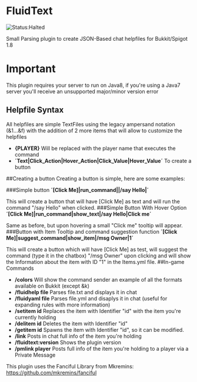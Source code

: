 # FluidText

![Status:Halted](https://img.shields.io/badge/Project_Status-Halted-yellow.svg)

Small Parsing plugin to create JSON-Based chat helpfiles for Bukkit/Spigot 1.8

# Important
This plugin requires your server to run on Java8, if you're using a Java7 server you'll receive an unsupported major/minor version error

## Helpfile Syntax

All helpfiles are simple TextFiles using the legacy ampersand notation (&1...&f) with the addition of 2 more items that will allow to customize the helpfiles

* **{PLAYER}** Will be replaced with the player name that executes the command
* **´Text|Click_Action|Hover_Action|Click_Value|Hover_Value´** To create a button

##Creating a button
Creating a button is simple, here are some examples:

###Simple button
**´[Click Me]|run_command||/say Hello|´**

This will create a button that will have [Click Me] as text and will run the command "/say Hello" when clicked.
###Simple Button With Hover Option
**´[Click Me]|run_command|show_text|/say Hello|Click me´**

Same as before, but upon hovering a small "Click me" tooltip will appear.
###Button with Item Tooltip and command suggestion function
**´[Click Me]|suggest_command|show_item|/msg Owner|1´**

This will create a button which will have [Click Me] as test, will suggest the command (type it in the chatbox) "/msg Owner" upon clicking and will show the Information about the item with ID "1" in the Items.yml file.
##In-game Commands

* **/colors** Will show the command sender an example of all the formats available on Bukkit (except &k)
* **/fluidhelp file** Parses file.txt and displays it in chat
* **/fluidyaml file** Parses file.yml and disaplys it in chat (useful for expanding rules with more information)
* **/setitem id** Replaces the item with Identifier "id" with the item you're currently holding
* **/delitem id** Deletes the item with Identifier "id"
* **/getitem id** Spawns the item with Identifier "id", so it can be modified.
* **/link** Posts in chat full info of the item you're holding
* **/fluidtext:version** Shows the plugin version
* **/pmlink player** Posts full info of the item you're holding to a player via a Private Message

This plugin uses the Fanciful Library from Mkremins: https://github.com/mkremins/fanciful
